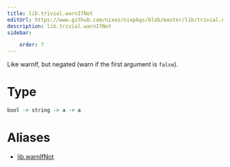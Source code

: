 ```yaml
---
title: lib.trivial.warnIfNot
editUrl: https://www.github.com/nixos/nixpkgs/blob/master/lib/trivial.nix#L494C15
description: lib.trivial.warnIfNot
sidebar:

    order: 7
---
```


Like warnIf, but negated (warn if the first argument is `false`).

# Type

```haskell
bool -> string -> a -> a
```


# Aliases

- [lib.warnIfNot](./reference/lib/lib-warnIfNot)


